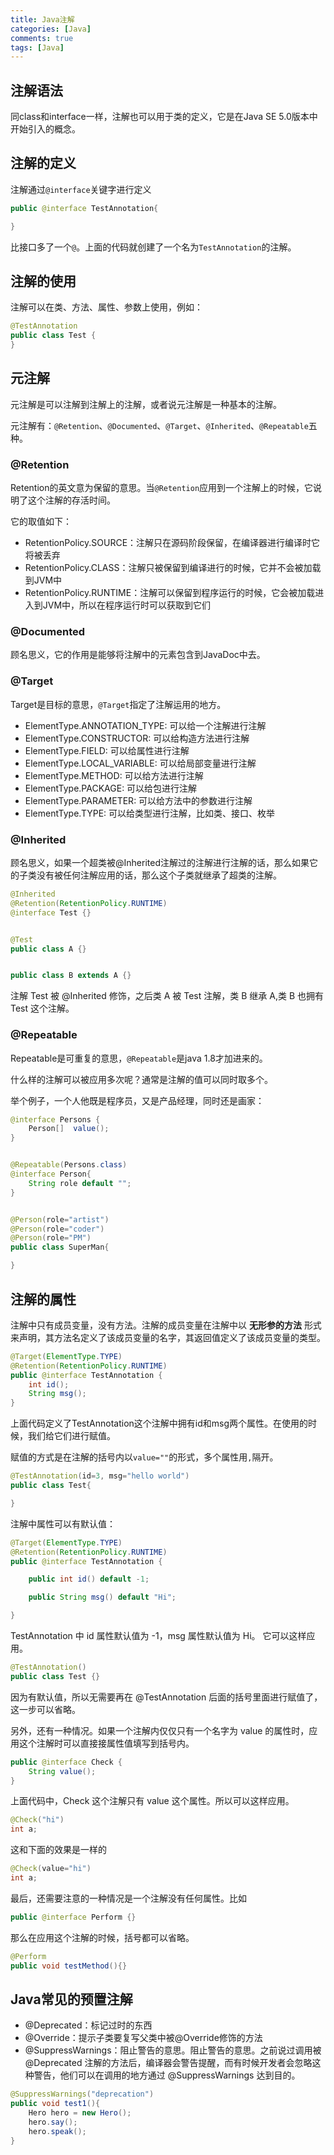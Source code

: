 ```yaml
---
title: Java注解
categories: [Java]
comments: true
tags: [Java]
---
```


## 注解语法

同class和interface一样，注解也可以用于类的定义，它是在Java SE 5.0版本中开始引入的概念。

## 注解的定义

注解通过`@interface`关键字进行定义

```java
public @interface TestAnnotation{

}
```

比接口多了一个`@`。上面的代码就创建了一个名为`TestAnnotation`的注解。

## 注解的使用

注解可以在类、方法、属性、参数上使用，例如：

```java
@TestAnnotation
public class Test {
}
```

## 元注解

元注解是可以注解到注解上的注解，或者说元注解是一种基本的注解。

元注解有：`@Retention`、`@Documented`、`@Target`、`@Inherited`、`@Repeatable`五种。

### @Retention

Retention的英文意为保留的意思。当`@Retention`应用到一个注解上的时候，它说明了这个注解的存活时间。

它的取值如下：

- RetentionPolicy.SOURCE：注解只在源码阶段保留，在编译器进行编译时它将被丢弃
- RetentionPolicy.CLASS：注解只被保留到编译进行的时候，它并不会被加载到JVM中
- RetentionPolicy.RUNTIME：注解可以保留到程序运行的时候，它会被加载进入到JVM中，所以在程序运行时可以获取到它们

### @Documented

顾名思义，它的作用是能够将注解中的元素包含到JavaDoc中去。

### @Target

Target是目标的意思，`@Target`指定了注解运用的地方。

- ElementType.ANNOTATION_TYPE: 可以给一个注解进行注解
- ElementType.CONSTRUCTOR: 可以给构造方法进行注解
- ElementType.FIELD: 可以给属性进行注解
- ElementType.LOCAL_VARIABLE: 可以给局部变量进行注解
- ElementType.METHOD: 可以给方法进行注解
- ElementType.PACKAGE: 可以给包进行注解
- ElementType.PARAMETER: 可以给方法中的参数进行注解
- ElementType.TYPE: 可以给类型进行注解，比如类、接口、枚举

### @Inherited

顾名思义，如果一个超类被@Inherited注解过的注解进行注解的话，那么如果它的子类没有被任何注解应用的话，那么这个子类就继承了超类的注解。

```java
@Inherited
@Retention(RetentionPolicy.RUNTIME)
@interface Test {}


@Test
public class A {}


public class B extends A {}
```

注解 Test 被 @Inherited 修饰，之后类 A 被 Test 注解，类 B 继承 A,类 B 也拥有 Test 这个注解。

### @Repeatable

Repeatable是可重复的意思，`@Repeatable`是java 1.8才加进来的。

什么样的注解可以被应用多次呢？通常是注解的值可以同时取多个。

举个例子，一个人他既是程序员，又是产品经理，同时还是画家：

```java
@interface Persons {
    Person[]  value();
}


@Repeatable(Persons.class)
@interface Person{
    String role default "";
}


@Person(role="artist")
@Person(role="coder")
@Person(role="PM")
public class SuperMan{

}
```

## 注解的属性

注解中只有成员变量，没有方法。注解的成员变量在注解中以 **无形参的方法** 形式来声明，其方法名定义了该成员变量的名字，其返回值定义了该成员变量的类型。

```java
@Target(ElementType.TYPE)
@Retention(RetentionPolicy.RUNTIME)
public @interface TestAnnotation {
    int id();
    String msg();
}
```

上面代码定义了TestAnnotation这个注解中拥有id和msg两个属性。在使用的时候，我们给它们进行赋值。

赋值的方式是在注解的括号内以`value=""`的形式，多个属性用`,`隔开。

```java
@TestAnnotation(id=3, msg="hello world")
public class Test{

}
```

注解中属性可以有默认值：

```java
@Target(ElementType.TYPE)
@Retention(RetentionPolicy.RUNTIME)
public @interface TestAnnotation {

    public int id() default -1;

    public String msg() default "Hi";

}
```

TestAnnotation 中 id 属性默认值为 -1，msg 属性默认值为 Hi。 
它可以这样应用。

```java
@TestAnnotation()
public class Test {}
```

因为有默认值，所以无需要再在 @TestAnnotation 后面的括号里面进行赋值了，这一步可以省略。

另外，还有一种情况。如果一个注解内仅仅只有一个名字为 value 的属性时，应用这个注解时可以直接接属性值填写到括号内。

```java
public @interface Check {
    String value();
}
```

上面代码中，Check 这个注解只有 value 这个属性。所以可以这样应用。

```java
@Check("hi")
int a;
```

这和下面的效果是一样的

```java
@Check(value="hi")
int a;
```

最后，还需要注意的一种情况是一个注解没有任何属性。比如

```java
public @interface Perform {}
```

那么在应用这个注解的时候，括号都可以省略。

```java
@Perform
public void testMethod(){}
```

## Java常见的预置注解

- @Deprecated：标记过时的东西
- @Override：提示子类要复写父类中被@Override修饰的方法
- @SuppressWarnings：阻止警告的意思。阻止警告的意思。之前说过调用被 @Deprecated 注解的方法后，编译器会警告提醒，而有时候开发者会忽略这种警告，他们可以在调用的地方通过 @SuppressWarnings 达到目的。

```java
@SuppressWarnings("deprecation")
public void test1(){
    Hero hero = new Hero();
    hero.say();
    hero.speak();
}
```




